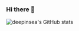 ### Hi there 👋

<!--
**deepinsea/deepinsea** is a ✨ _special_ ✨ repository because its `README.md` (this file) appears on your GitHub profile.

Here are some ideas to get you started:

- 🔭 I’m currently working on ...
- 🌱 I’m currently learning ...
- 👯 I’m looking to collaborate on ...
- 🤔 I’m looking for help with ...
- 💬 Ask me about ...
- 📫 How to reach me: ...
- 😄 Pronouns: ...
- ⚡ Fun fact: ...
-->
![deepinsea's GitHub stats](https://github-readme-stats.vercel.app/api/?username=deepinsea&show_icons=true&title_color=fff&icon_color=79ff97&text_color=9f9f9f&bg_color=151515)
